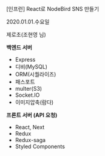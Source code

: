 [인프런] React로 NodeBird SNS 만들기

2020.01.01.수요일

제로초(조현영 님)

**백엔드 서버**

- Express
- 디비(MySQL)
- ORM(시퀄라이즈)
- 패스포트
- multer(S3)
- Socket.IO
- 이미지압축(람다)

**프론트 서버 (API 요청)**

- React, Next
- Redux
- Redux-saga
- Styled Components